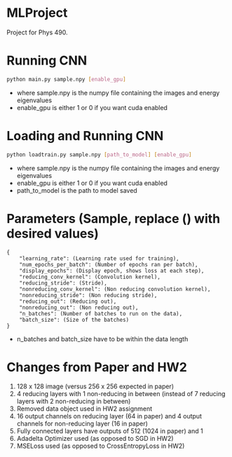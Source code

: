 # MLProject
Project for Phys 490.


# Running CNN

```sh
python main.py sample.npy [enable_gpu]
```

- where sample.npy is the numpy file containing the images and energy eigenvalues
- enable_gpu is either 1 or 0 if you want cuda enabled

# Loading and Running CNN

```sh
python loadtrain.py sample.npy [path_to_model] [enable_gpu]
```

- where sample.npy is the numpy file containing the images and energy eigenvalues
- enable_gpu is either 1 or 0 if you want cuda enabled
- path_to_model is the path to model saved

# Parameters (Sample, replace () with desired values) 
```
{
	"learning_rate": (Learning rate used for training),
	"num_epochs_per_batch": (Number of epochs ran per batch),
	"display_epochs": (Display epoch, shows loss at each step),
	"reducing_conv_kernel": (Convolution kernel),
	"reducing_stride": (Stride),
	"nonreducing_conv_kernel": (Non reducing convolution kernel),
	"nonreducing_stride": (Non reducing stride),
	"reducing_out": (Reducing out),
	"nonreducing_out": (Non reducing out),
	"n_batches": (Number of batches to run on the data),
	"batch_size": (Size of the batches)
}
```
- n_batches and batch_size have to be within the data length

# Changes from Paper and HW2

1) 128 x 128 image (versus 256 x 256 expected in paper)
2) 4 reducing layers with 1 non-reducing in between (instead of 7 reducing layers with 2 non-reducing in between)
3) Removed data object used in HW2 assignment 
4) 16 output channels on reducing layer (64 in paper) and 4 output channels for non-reducing layer (16 in paper)
5) Fully connected layers have outputs of 512 (1024 in paper) and 1
6) Adadelta Optimizer used (as opposed to SGD in HW2)
7) MSELoss used (as opposed to CrossEntropyLoss in HW2) 
